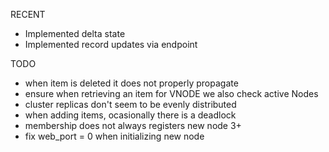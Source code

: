 RECENT
* Implemented delta state
* Implemented record updates via endpoint

TODO
* when item is deleted it does not properly propagate
* ensure when retrieving an item for VNODE we also check active Nodes 
* cluster replicas don't seem to be evenly distributed
* when adding items, ocasionally there is a deadlock
* membership does not always registers new node 3+
* fix web_port = 0 when initializing new node
